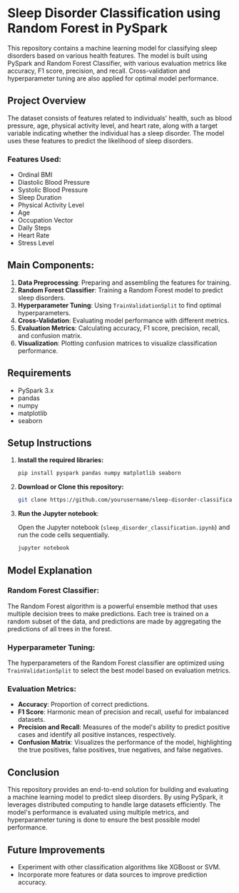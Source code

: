 # Sleep Disorder Classification using Random Forest in PySpark

This repository contains a machine learning model for classifying sleep disorders based on various health features. The model is built using PySpark and Random Forest Classifier, with various evaluation metrics like accuracy, F1 score, precision, and recall. Cross-validation and hyperparameter tuning are also applied for optimal model performance.

## Project Overview

The dataset consists of features related to individuals' health, such as blood pressure, age, physical activity level, and heart rate, along with a target variable indicating whether the individual has a sleep disorder. The model uses these features to predict the likelihood of sleep disorders.

### Features Used:
- Ordinal BMI
- Diastolic Blood Pressure
- Systolic Blood Pressure
- Sleep Duration
- Physical Activity Level
- Age
- Occupation Vector
- Daily Steps
- Heart Rate
- Stress Level

## Main Components:
1. **Data Preprocessing**: Preparing and assembling the features for training.
2. **Random Forest Classifier**: Training a Random Forest model to predict sleep disorders.
3. **Hyperparameter Tuning**: Using `TrainValidationSplit` to find optimal hyperparameters.
4. **Cross-Validation**: Evaluating model performance with different metrics.
5. **Evaluation Metrics**: Calculating accuracy, F1 score, precision, recall, and confusion matrix.
6. **Visualization**: Plotting confusion matrices to visualize classification performance.

## Requirements

- PySpark 3.x
- pandas
- numpy
- matplotlib
- seaborn

## Setup Instructions

1. **Install the required libraries:**

    ```bash
    pip install pyspark pandas numpy matplotlib seaborn
    ```

2. **Download or Clone this repository:**

    ```bash
    git clone https://github.com/yourusername/sleep-disorder-classification.git
    ```

3. **Run the Jupyter notebook**:

    Open the Jupyter notebook (`sleep_disorder_classification.ipynb`) and run the code cells sequentially.

    ```bash
    jupyter notebook
    ```

## Model Explanation

### Random Forest Classifier:
The Random Forest algorithm is a powerful ensemble method that uses multiple decision trees to make predictions. Each tree is trained on a random subset of the data, and predictions are made by aggregating the predictions of all trees in the forest.

### Hyperparameter Tuning:
The hyperparameters of the Random Forest classifier are optimized using `TrainValidationSplit` to select the best model based on evaluation metrics.

### Evaluation Metrics:
- **Accuracy**: Proportion of correct predictions.
- **F1 Score**: Harmonic mean of precision and recall, useful for imbalanced datasets.
- **Precision and Recall**: Measures of the model's ability to predict positive cases and identify all positive instances, respectively.
- **Confusion Matrix**: Visualizes the performance of the model, highlighting the true positives, false positives, true negatives, and false negatives.

## Conclusion

This repository provides an end-to-end solution for building and evaluating a machine learning model to predict sleep disorders. By using PySpark, it leverages distributed computing to handle large datasets efficiently. The model's performance is evaluated using multiple metrics, and hyperparameter tuning is done to ensure the best possible model performance.

## Future Improvements

- Experiment with other classification algorithms like XGBoost or SVM.
- Incorporate more features or data sources to improve prediction accuracy.




